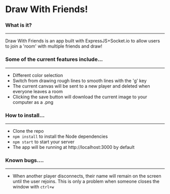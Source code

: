 # Draw With Friends!

### What is it?
--------
Draw With Friends is an app built with ExpressJS+Socket.io to allow users to join a 'room' with multiple friends and draw!


### Some of the current features include...
--------
- Different color selection
- Switch from drawing rough lines to smooth lines with the 'g' key
- The current canvas will be sent to a new player and deleted when everyone leaves a room
- Clicking the save button will download the current image to your computer as a .png

### How to install...
---------
- Clone the repo
- `npm install` to install the Node dependencies
- `npm start` to start your server
- The app will be running at http://localhost:3000 by default

### Known bugs....
---------
- When another player disconnects, their name will remain on the screen until the user rejoins. This is only a problem when someone closes the window with `ctrl+w`
